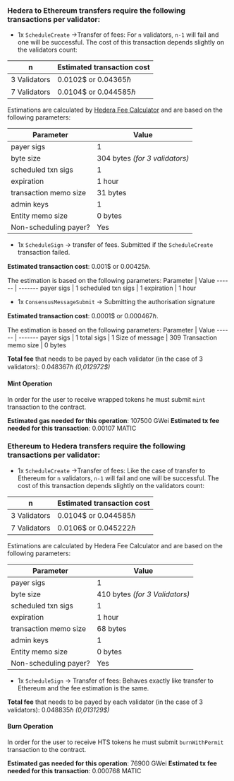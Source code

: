 ﻿### Hedera to Ethereum transfers require the following transactions per validator:

-   1x  `ScheduleCreate`  ->Transfer of fees: For `n` validators, `n-1`  will fail and one will be successful. The cost of this transaction depends slightly on the validators count:

n | Estimated transaction cost
------ | ------
3 Validators | 0.0102$ or 0.04365ℏ
7 Validators | 0.0104$ or 0.044585ℏ

Estimations are calculated by [Hedera Fee Calculator](https://hedera.com/fees) and are based on the following parameters:

Parameter | Value
------ | -------
payer sigs | 1
byte size | 304 bytes _(for 3 validators)_
scheduled txn sigs | 1
expiration | 1 hour
transaction memo size | 31 bytes
admin keys | 1
Entity memo size | 0 bytes
Non-scheduling payer? | Yes

-   1x  `ScheduleSign`  -> transfer of fees. Submitted if the  `ScheduleCreate`  transaction failed.

**Estimated transaction cost**: 0.001$ or 0.00425ℏ.

The estimation is based on the following parameters:
Parameter | Value
------ | -------
payer sigs | 1
scheduled txn sigs | 1
expiration | 1 hour

-   1x  `ConsensusMessageSubmit`  -> Submitting the authorisation signature

**Estimated transaction cost**: 0.0001$ or 0.000467ℏ.

The estimation is based on the following parameters:
Parameter | Value
------ | -------
payer sigs | 1
total sigs | 1
Size of message | 309
Transaction memo size | 0 bytes

**Total fee** that needs to be payed by each validator (in the case of 3 validators): 0.048367ℏ _(0,012972$)_

#### Mint Operation

In order for the user to receive wrapped tokens he must submit `mint` transaction to the contract.

**Estimated gas needed for this operation**: 107500 GWei
**Estimated tx fee needed for this transaction**: 0.00107 MATIC

### Ethereum to Hedera transfers require the following transactions per validator:

-   1x  `ScheduleCreate`  ->Transfer of fees: Like the case of transfer to Ethereum for `n` validators, `n-1`  will fail and one will be successful. The cost of this transaction depends slightly on the validators count:

n | Estimated transaction cost
------ | ------
3 Validators | 0.0104$ or 0.044585ℏ
7 Validators | 0.0106$ or 0.045222ℏ

Estimations are calculated by Hedera Fee Calculator and are based on the following parameters:

Parameter | Value
------ | -------
payer sigs | 1
byte size | 410 bytes _(for 3 Validators)_
scheduled txn sigs | 1
expiration | 1 hour
transaction memo size | 68 bytes
admin keys | 1
Entity memo size | 0 bytes
Non-scheduling payer? | Yes


-   1x  `ScheduleSign`  -> Transfer of fees:  Behaves exactly like transfer to Ethereum and the fee estimation is the same.

**Total fee** that needs to be payed by each validator (in the case of 3 validators): 0.048835ℏ _(0,013129$)_

#### Burn Operation
In order for the user to receive HTS tokens he must submit `burnWithPermit` transaction to the contract.

**Estimated gas needed for this operation**: 76900 GWei
**Estimated tx fee needed for this transaction**:  0.000768 MATIC

